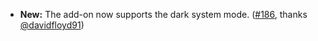 * **New:** The add-on now supports the dark system mode. ([#186](https://github.com/rugk/offline-qr-code/issues/186), thanks [@davidfloyd91](https://github.com/davidfloyd91))

